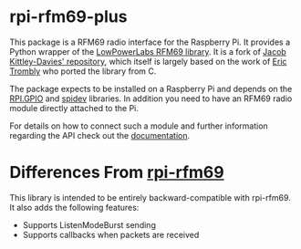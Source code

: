 # rpi-rfm69-plus
This package is a RFM69 radio interface for the Raspberry Pi. It provides a Python wrapper of the [LowPowerLabs RFM69 library](https://github.com/LowPowerLab/RFM69). It is a fork of 
[Jacob Kittley-Davies' repository](https://github.com/jkittley/RFM69), which itself is largely based on the work of [Eric Trombly](https://github.com/etrombly/RFM69) who ported the library from C.

The package expects to be installed on a Raspberry Pi and depends on the [RPI.GPIO](https://pypi.org/project/RPi.GPIO/) and [spidev](https://pypi.org/project/spidev/) libraries. In addition you need to have an RFM69 radio module directly attached to the Pi. 

For details on how to connect such a module and further information regarding the API check out the [documentation](http://rpi-rfm69.readthedocs.io/).

# Differences From [rpi-rfm69](https://github.com/jkittley/RFM69)
This library is intended to be entirely backward-compatible with rpi-rfm69. It also adds the following features:
* Supports ListenModeBurst sending
* Supports callbacks when packets are received
